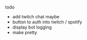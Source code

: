 todo

- add twitch chat maybe
- button to auth into twitch / spotify
- display bot logging
- make pretty